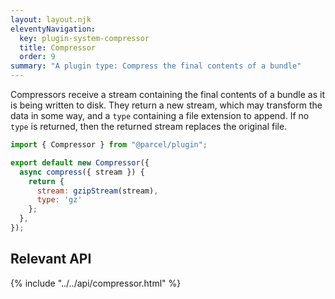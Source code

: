 ```yaml
---
layout: layout.njk
eleventyNavigation:
  key: plugin-system-compressor
  title: Compressor
  order: 9
summary: "A plugin type: Compress the final contents of a bundle"
---
```


Compressors receive a stream containing the final contents of a bundle as it is being written to disk. They return a new stream, which may transform the data in some way, and a `type` containing a file extension to append. If no `type` is returned, then the returned stream replaces the original file.

```js
import { Compressor } from "@parcel/plugin";

export default new Compressor({
  async compress({ stream }) {
    return {
      stream: gzipStream(stream),
      type: 'gz'
    };
  },
});
```

## Relevant API

{% include "../../api/compressor.html" %}
